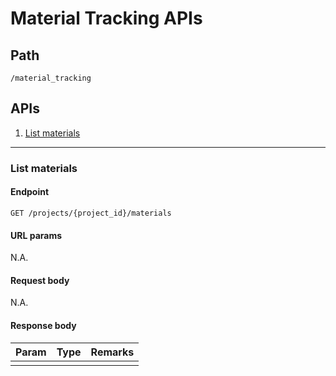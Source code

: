 # Material Tracking APIs
## Path
```http
/material_tracking
```
## APIs
1. [List materials](#list-materials)
---
### List materials
#### Endpoint
``` http
GET /projects/{project_id}/materials
```
#### URL params
N.A.
#### Request body
N.A.
#### Response body
| Param | Type | Remarks |
| --- | --- | --- |
| |  |  |